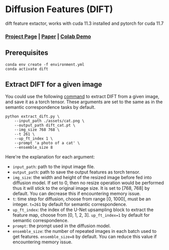 # Diffusion Features (DIFT)
dift feature extactor, works with cuda 11.3 installed and pytorch for cuda 11.7

### [Project Page](https://diffusionfeatures.github.io/) | [Paper](https://arxiv.org/abs/2306.03881) | [Colab Demo](https://colab.research.google.com/drive/1tUTJ3UJxbqnfvUMvYH5lxcqt0UdUjdq6?usp=sharing)


## Prerequisites
```
conda env create -f environment.yml
conda activate dift
```

## Extract DIFT for a given image
You could use the following [command](extract_dift.sh) to extract DIFT from a given image, and save it as a torch tensor. These arguments are set to the same as in the semantic correspondence tasks by default.
```
python extract_dift.py \
    --input_path ./assets/cat.png \
    --output_path dift_cat.pt \
    --img_size 768 768 \
    --t 261 \
    --up_ft_index 1 \
    --prompt 'a photo of a cat' \
    --ensemble_size 8
```
Here're the explanation for each argument:
- `input_path`: path to the input image file.
- `output_path`: path to save the output features as torch tensor.
- `img_size`: the width and height of the resized image before fed into diffusion model. If set to 0, then no resize operation would be performed thus it will stick to the original image size. It is set to [768, 768] by default. You can decrease this if encountering memory issue.
- `t`: time step for diffusion, choose from range [0, 1000], must be an integer. `t=261` by default for semantic correspondence.
- `up_ft_index`: the index of the U-Net upsampling block to extract the feature map, choose from [0, 1, 2, 3]. `up_ft_index=1` by default for semantic correspondence.
- `prompt`: the prompt used in the diffusion model.
- `ensemble_size`: the number of repeated images in each batch used to get features. `ensemble_size=8` by default. You can reduce this value if encountering memory issue.
